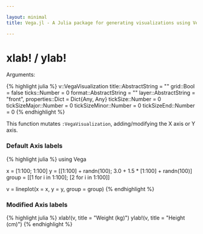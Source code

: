 ```yaml
---

layout: minimal
title: Vega.jl - A Julia package for generating visualizations using Vega

---
```


# xlab! / ylab!

Arguments:

{% highlight julia %}
v::VegaVisualization
title::AbstractString = ""
grid::Bool = false
ticks::Number = 0
format::AbstractString = ""
layer::AbstractString = "front",
properties::Dict = Dict{Any, Any}
tickSize::Number = 0
tickSizeMajor::Number = 0
tickSizeMinor::Number = 0
tickSizeEnd::Number = 0
{% endhighlight %}

This function mutates `:VegaVisualization`, adding/modifying the X axis or Y axis.

### Default Axis labels
{% highlight julia %}
using Vega

x = [1:100; 1:100]
y = [[1:100] + randn(100); 3.0 + 1.5 * [1:100] + randn(100)]
group = [[1 for i in 1:100]; [2 for i in 1:100]]

v = lineplot(x = x, y = y, group = group)
{% endhighlight %}

<div id="line"></div>
<script type="text/javascript">
parse("line",
          {"name":"lineplot","height":450,"padding":"auto","marks":[{"marks":[{"properties":{"enter":{"stroke":{"field":"group","scale":"group"},"x":{"field":"x","scale":"x"},"strokeWidth":{"value":2},"y":{"field":"y","scale":"y"}}},"type":"line"}],"from":{"data":"table","transform":[{"groupby":["group"],"type":"facet"}]},"type":"group"}],"axes":[{"properties":{"title":{"fontSize":{"value":14}}},"title":"x","type":"x","scale":"x"},{"titleOffset":40,"properties":{"title":{"fontSize":{"value":14}}},"title":"y","type":"y","scale":"y"}],"data":[{"name":"table","values":[{"x":1,"y2":0,"group":1,"y":2.1531194508073894},{"x":2,"y2":0,"group":1,"y":1.2463873263561334},{"x":3,"y2":0,"group":1,"y":1.7009662965989876},{"x":4,"y2":0,"group":1,"y":2.4778438365440874},{"x":5,"y2":0,"group":1,"y":3.7861596913067275},{"x":6,"y2":0,"group":1,"y":5.507370930328429},{"x":7,"y2":0,"group":1,"y":7.024094229969154},{"x":8,"y2":0,"group":1,"y":7.011845403273659},{"x":9,"y2":0,"group":1,"y":7.548213779750423},{"x":10,"y2":0,"group":1,"y":10.619218489624325},{"x":11,"y2":0,"group":1,"y":13.296985018851418},{"x":12,"y2":0,"group":1,"y":11.63360373247325},{"x":13,"y2":0,"group":1,"y":12.92329862985136},{"x":14,"y2":0,"group":1,"y":15.364145645009387},{"x":15,"y2":0,"group":1,"y":14.673097491717597},{"x":16,"y2":0,"group":1,"y":16.841595197377433},{"x":17,"y2":0,"group":1,"y":19.369928072721383},{"x":18,"y2":0,"group":1,"y":17.85471555658107},{"x":19,"y2":0,"group":1,"y":16.824112172704037},{"x":20,"y2":0,"group":1,"y":19.247916301812676},{"x":21,"y2":0,"group":1,"y":21.110754277241615},{"x":22,"y2":0,"group":1,"y":21.828237022098243},{"x":23,"y2":0,"group":1,"y":20.9007697544539},{"x":24,"y2":0,"group":1,"y":23.254269554941214},{"x":25,"y2":0,"group":1,"y":24.759720445392997},{"x":26,"y2":0,"group":1,"y":26.10385139282106},{"x":27,"y2":0,"group":1,"y":26.075143264256216},{"x":28,"y2":0,"group":1,"y":27.600686494881973},{"x":29,"y2":0,"group":1,"y":27.866346092200203},{"x":30,"y2":0,"group":1,"y":30.29583108845087},{"x":31,"y2":0,"group":1,"y":30.477329922093624},{"x":32,"y2":0,"group":1,"y":32.679550450618564},{"x":33,"y2":0,"group":1,"y":32.72151211905141},{"x":34,"y2":0,"group":1,"y":34.29809062851551},{"x":35,"y2":0,"group":1,"y":35.759279464026925},{"x":36,"y2":0,"group":1,"y":36.55111514621453},{"x":37,"y2":0,"group":1,"y":37.14910508308702},{"x":38,"y2":0,"group":1,"y":36.907539324329},{"x":39,"y2":0,"group":1,"y":39.697423475803824},{"x":40,"y2":0,"group":1,"y":42.255151353498135},{"x":41,"y2":0,"group":1,"y":41.743441173283045},{"x":42,"y2":0,"group":1,"y":41.95868002778019},{"x":43,"y2":0,"group":1,"y":41.715526823491125},{"x":44,"y2":0,"group":1,"y":44.9084463089189},{"x":45,"y2":0,"group":1,"y":46.18561969880118},{"x":46,"y2":0,"group":1,"y":47.193106316888375},{"x":47,"y2":0,"group":1,"y":45.967517460232095},{"x":48,"y2":0,"group":1,"y":49.78660189659115},{"x":49,"y2":0,"group":1,"y":48.4155376404244},{"x":50,"y2":0,"group":1,"y":50.550338154905745},{"x":51,"y2":0,"group":1,"y":51.308423163390344},{"x":52,"y2":0,"group":1,"y":52.17031430444255},{"x":53,"y2":0,"group":1,"y":52.06706045368677},{"x":54,"y2":0,"group":1,"y":54.81851722352859},{"x":55,"y2":0,"group":1,"y":55.73978068133678},{"x":56,"y2":0,"group":1,"y":55.70228435090552},{"x":57,"y2":0,"group":1,"y":58.00100606187576},{"x":58,"y2":0,"group":1,"y":59.05449731578143},{"x":59,"y2":0,"group":1,"y":60.79459240036539},{"x":60,"y2":0,"group":1,"y":60.927556616603184},{"x":61,"y2":0,"group":1,"y":61.12028325195802},{"x":62,"y2":0,"group":1,"y":62.85497017402414},{"x":63,"y2":0,"group":1,"y":64.03327503651742},{"x":64,"y2":0,"group":1,"y":63.7859755741915},{"x":65,"y2":0,"group":1,"y":63.65232451660322},{"x":66,"y2":0,"group":1,"y":65.30279019970563},{"x":67,"y2":0,"group":1,"y":66.3720701204291},{"x":68,"y2":0,"group":1,"y":68.39379152572083},{"x":69,"y2":0,"group":1,"y":68.13512602169247},{"x":70,"y2":0,"group":1,"y":69.44745781688002},{"x":71,"y2":0,"group":1,"y":70.18940951993869},{"x":72,"y2":0,"group":1,"y":74.75348813864505},{"x":73,"y2":0,"group":1,"y":71.52857675953703},{"x":74,"y2":0,"group":1,"y":73.50761185833142},{"x":75,"y2":0,"group":1,"y":75.69813166462082},{"x":76,"y2":0,"group":1,"y":74.79166844695025},{"x":77,"y2":0,"group":1,"y":77.43958942148005},{"x":78,"y2":0,"group":1,"y":75.80968876499199},{"x":79,"y2":0,"group":1,"y":78.77216837053312},{"x":80,"y2":0,"group":1,"y":80.59544786992547},{"x":81,"y2":0,"group":1,"y":80.40261053672008},{"x":82,"y2":0,"group":1,"y":82.76974941133318},{"x":83,"y2":0,"group":1,"y":82.414388362214},{"x":84,"y2":0,"group":1,"y":83.45782986070375},{"x":85,"y2":0,"group":1,"y":84.68785833311229},{"x":86,"y2":0,"group":1,"y":84.47428145162183},{"x":87,"y2":0,"group":1,"y":88.3131623811189},{"x":88,"y2":0,"group":1,"y":87.26761656638281},{"x":89,"y2":0,"group":1,"y":89.60624299403958},{"x":90,"y2":0,"group":1,"y":88.97459349865419},{"x":91,"y2":0,"group":1,"y":91.92352154297475},{"x":92,"y2":0,"group":1,"y":92.34481071348607},{"x":93,"y2":0,"group":1,"y":93.44440765660312},{"x":94,"y2":0,"group":1,"y":94.2727655536556},{"x":95,"y2":0,"group":1,"y":94.1274430025574},{"x":96,"y2":0,"group":1,"y":97.17789780922685},{"x":97,"y2":0,"group":1,"y":97.11403652475425},{"x":98,"y2":0,"group":1,"y":97.87186040769552},{"x":99,"y2":0,"group":1,"y":99.13249366143388},{"x":100,"y2":0,"group":1,"y":101.43309441783364},{"x":1,"y2":0,"group":2,"y":4.3825051666316925},{"x":2,"y2":0,"group":2,"y":6.363378460239108},{"x":3,"y2":0,"group":2,"y":5.654671275732239},{"x":4,"y2":0,"group":2,"y":9.383101404782293},{"x":5,"y2":0,"group":2,"y":8.623877727440963},{"x":6,"y2":0,"group":2,"y":12.279650993769414},{"x":7,"y2":0,"group":2,"y":14.615133258516673},{"x":8,"y2":0,"group":2,"y":15.057426138109246},{"x":9,"y2":0,"group":2,"y":16.705869108744544},{"x":10,"y2":0,"group":2,"y":17.68727411911899},{"x":11,"y2":0,"group":2,"y":20.07347106325154},{"x":12,"y2":0,"group":2,"y":21.227789420359734},{"x":13,"y2":0,"group":2,"y":23.179746208391137},{"x":14,"y2":0,"group":2,"y":24.907561594264642},{"x":15,"y2":0,"group":2,"y":24.430162025851686},{"x":16,"y2":0,"group":2,"y":25.78328671087343},{"x":17,"y2":0,"group":2,"y":28.710077653231256},{"x":18,"y2":0,"group":2,"y":30.833427607574073},{"x":19,"y2":0,"group":2,"y":32.1948877643721},{"x":20,"y2":0,"group":2,"y":33.16162650503957},{"x":21,"y2":0,"group":2,"y":34.13846427920727},{"x":22,"y2":0,"group":2,"y":36.74912558382756},{"x":23,"y2":0,"group":2,"y":37.41528871047662},{"x":24,"y2":0,"group":2,"y":38.44600731200284},{"x":25,"y2":0,"group":2,"y":40.99186103035033},{"x":26,"y2":0,"group":2,"y":40.946617387065025},{"x":27,"y2":0,"group":2,"y":43.80503983685587},{"x":28,"y2":0,"group":2,"y":44.568448344916874},{"x":29,"y2":0,"group":2,"y":45.264913178921056},{"x":30,"y2":0,"group":2,"y":47.47883118002294},{"x":31,"y2":0,"group":2,"y":51.297399968996096},{"x":32,"y2":0,"group":2,"y":50.197135956780684},{"x":33,"y2":0,"group":2,"y":52.23791992151682},{"x":34,"y2":0,"group":2,"y":54.71348314464185},{"x":35,"y2":0,"group":2,"y":57.300974079449595},{"x":36,"y2":0,"group":2,"y":56.568419231214015},{"x":37,"y2":0,"group":2,"y":59.05756216706204},{"x":38,"y2":0,"group":2,"y":58.790692381019284},{"x":39,"y2":0,"group":2,"y":61.65027052256409},{"x":40,"y2":0,"group":2,"y":62.05389461997834},{"x":41,"y2":0,"group":2,"y":63.6919341383419},{"x":42,"y2":0,"group":2,"y":66.46398619562076},{"x":43,"y2":0,"group":2,"y":68.77306081599565},{"x":44,"y2":0,"group":2,"y":69.4501432296484},{"x":45,"y2":0,"group":2,"y":72.13549953908334},{"x":46,"y2":0,"group":2,"y":70.86762320312192},{"x":47,"y2":0,"group":2,"y":74.75005124366808},{"x":48,"y2":0,"group":2,"y":74.27499132524683},{"x":49,"y2":0,"group":2,"y":76.45876475952709},{"x":50,"y2":0,"group":2,"y":79.1571141626857},{"x":51,"y2":0,"group":2,"y":78.40561552343458},{"x":52,"y2":0,"group":2,"y":80.16963003346038},{"x":53,"y2":0,"group":2,"y":82.60958934898389},{"x":54,"y2":0,"group":2,"y":84.31223316219831},{"x":55,"y2":0,"group":2,"y":85.03091859678867},{"x":56,"y2":0,"group":2,"y":85.4151201085083},{"x":57,"y2":0,"group":2,"y":89.31261415719916},{"x":58,"y2":0,"group":2,"y":90.79617081852794},{"x":59,"y2":0,"group":2,"y":92.16837100708054},{"x":60,"y2":0,"group":2,"y":92.07518315352155},{"x":61,"y2":0,"group":2,"y":94.90554640541654},{"x":62,"y2":0,"group":2,"y":95.54214377791902},{"x":63,"y2":0,"group":2,"y":97.4312983768089},{"x":64,"y2":0,"group":2,"y":99.90234135943726},{"x":65,"y2":0,"group":2,"y":101.50466133154923},{"x":66,"y2":0,"group":2,"y":103.12319027176873},{"x":67,"y2":0,"group":2,"y":102.40260332163959},{"x":68,"y2":0,"group":2,"y":104.43675489932137},{"x":69,"y2":0,"group":2,"y":106.82150329192945},{"x":70,"y2":0,"group":2,"y":110.11636138368002},{"x":71,"y2":0,"group":2,"y":110.27366662733583},{"x":72,"y2":0,"group":2,"y":111.42565630467398},{"x":73,"y2":0,"group":2,"y":112.70910073210827},{"x":74,"y2":0,"group":2,"y":113.13373333845178},{"x":75,"y2":0,"group":2,"y":113.12507430947183},{"x":76,"y2":0,"group":2,"y":115.14820750858534},{"x":77,"y2":0,"group":2,"y":119.10301071442763},{"x":78,"y2":0,"group":2,"y":118.71894902708478},{"x":79,"y2":0,"group":2,"y":122.92084972626367},{"x":80,"y2":0,"group":2,"y":123.95876872180682},{"x":81,"y2":0,"group":2,"y":124.495114799066},{"x":82,"y2":0,"group":2,"y":126.40827029988671},{"x":83,"y2":0,"group":2,"y":127.68989976437838},{"x":84,"y2":0,"group":2,"y":129.75355086274465},{"x":85,"y2":0,"group":2,"y":130.69743273830025},{"x":86,"y2":0,"group":2,"y":131.0572976904735},{"x":87,"y2":0,"group":2,"y":134.56180978196946},{"x":88,"y2":0,"group":2,"y":134.08963279267934},{"x":89,"y2":0,"group":2,"y":137.52070679168668},{"x":90,"y2":0,"group":2,"y":137.66410635742767},{"x":91,"y2":0,"group":2,"y":138.20636886231998},{"x":92,"y2":0,"group":2,"y":141.60956019945573},{"x":93,"y2":0,"group":2,"y":142.8663945113256},{"x":94,"y2":0,"group":2,"y":144.12182834356398},{"x":95,"y2":0,"group":2,"y":144.78300656468647},{"x":96,"y2":0,"group":2,"y":146.96981628480265},{"x":97,"y2":0,"group":2,"y":149.22286044319506},{"x":98,"y2":0,"group":2,"y":149.25698497233407},{"x":99,"y2":0,"group":2,"y":150.9128854977089},{"x":100,"y2":0,"group":2,"y":153.46389373534825}]}],"scales":[{"name":"x","range":"width","domain":{"data":"table","field":"x"},"type":"linear"},{"name":"y","range":"height","domain":{"data":"table","field":"y"},"type":"linear"},{"name":"group","range":["rgb(166,206,227)","rgb( 31,120,180)","rgb(178,223,138)","rgb( 51,160, 44)","rgb(251,154,153)","rgb(227, 26, 28)","rgb(253,191,111)","rgb(255,127,  0)","rgb(202,178,214)","rgb(106, 61,154)","rgb(255,255,153)","rgb(177, 89, 40)"],"domain":{"data":"table","field":"group"},"type":"ordinal"}],"width":450,"legends":[{"title":"Group","fill":"group"}]}

    );
</script>

### Modified Axis labels

{% highlight julia %}
xlab!(v, title = "Weight (kg)")
ylab!(v, title = "Height (cm)")
{% endhighlight %}

<div id="newlabs"></div>
<script type="text/javascript">
parse("newlabs",
    {"name":"lineplot","height":450,"padding":"auto","marks":[{"marks":[{"properties":{"enter":{"stroke":{"field":"group","scale":"group"},"x":{"field":"x","scale":"x"},"strokeWidth":{"value":2},"y":{"field":"y","scale":"y"}}},"type":"line"}],"from":{"data":"table","transform":[{"groupby":["group"],"type":"facet"}]},"type":"group"}],"axes":[{"tickSizeEnd":0,"tickSizeMajor":0,"scale":"x","tickSize":0,"tickSizeMinor":0,"format":"","layer":"front","properties":{"title":{"fontSize":{"value":14}}},"grid":false,"title":"Weight (kg)","type":"x","ticks":0},{"tickSizeEnd":0,"tickSizeMajor":0,"scale":"y","tickSize":0,"tickSizeMinor":0,"format":"","layer":"front","properties":{"title":{"fontSize":{"value":14}}},"grid":false,"titleOffset":40,"title":"Height (cm)","type":"y","ticks":0}],"data":[{"name":"table","values":[{"x":1,"y2":0,"group":1,"y":2.1531194508073894},{"x":2,"y2":0,"group":1,"y":1.2463873263561334},{"x":3,"y2":0,"group":1,"y":1.7009662965989876},{"x":4,"y2":0,"group":1,"y":2.4778438365440874},{"x":5,"y2":0,"group":1,"y":3.7861596913067275},{"x":6,"y2":0,"group":1,"y":5.507370930328429},{"x":7,"y2":0,"group":1,"y":7.024094229969154},{"x":8,"y2":0,"group":1,"y":7.011845403273659},{"x":9,"y2":0,"group":1,"y":7.548213779750423},{"x":10,"y2":0,"group":1,"y":10.619218489624325},{"x":11,"y2":0,"group":1,"y":13.296985018851418},{"x":12,"y2":0,"group":1,"y":11.63360373247325},{"x":13,"y2":0,"group":1,"y":12.92329862985136},{"x":14,"y2":0,"group":1,"y":15.364145645009387},{"x":15,"y2":0,"group":1,"y":14.673097491717597},{"x":16,"y2":0,"group":1,"y":16.841595197377433},{"x":17,"y2":0,"group":1,"y":19.369928072721383},{"x":18,"y2":0,"group":1,"y":17.85471555658107},{"x":19,"y2":0,"group":1,"y":16.824112172704037},{"x":20,"y2":0,"group":1,"y":19.247916301812676},{"x":21,"y2":0,"group":1,"y":21.110754277241615},{"x":22,"y2":0,"group":1,"y":21.828237022098243},{"x":23,"y2":0,"group":1,"y":20.9007697544539},{"x":24,"y2":0,"group":1,"y":23.254269554941214},{"x":25,"y2":0,"group":1,"y":24.759720445392997},{"x":26,"y2":0,"group":1,"y":26.10385139282106},{"x":27,"y2":0,"group":1,"y":26.075143264256216},{"x":28,"y2":0,"group":1,"y":27.600686494881973},{"x":29,"y2":0,"group":1,"y":27.866346092200203},{"x":30,"y2":0,"group":1,"y":30.29583108845087},{"x":31,"y2":0,"group":1,"y":30.477329922093624},{"x":32,"y2":0,"group":1,"y":32.679550450618564},{"x":33,"y2":0,"group":1,"y":32.72151211905141},{"x":34,"y2":0,"group":1,"y":34.29809062851551},{"x":35,"y2":0,"group":1,"y":35.759279464026925},{"x":36,"y2":0,"group":1,"y":36.55111514621453},{"x":37,"y2":0,"group":1,"y":37.14910508308702},{"x":38,"y2":0,"group":1,"y":36.907539324329},{"x":39,"y2":0,"group":1,"y":39.697423475803824},{"x":40,"y2":0,"group":1,"y":42.255151353498135},{"x":41,"y2":0,"group":1,"y":41.743441173283045},{"x":42,"y2":0,"group":1,"y":41.95868002778019},{"x":43,"y2":0,"group":1,"y":41.715526823491125},{"x":44,"y2":0,"group":1,"y":44.9084463089189},{"x":45,"y2":0,"group":1,"y":46.18561969880118},{"x":46,"y2":0,"group":1,"y":47.193106316888375},{"x":47,"y2":0,"group":1,"y":45.967517460232095},{"x":48,"y2":0,"group":1,"y":49.78660189659115},{"x":49,"y2":0,"group":1,"y":48.4155376404244},{"x":50,"y2":0,"group":1,"y":50.550338154905745},{"x":51,"y2":0,"group":1,"y":51.308423163390344},{"x":52,"y2":0,"group":1,"y":52.17031430444255},{"x":53,"y2":0,"group":1,"y":52.06706045368677},{"x":54,"y2":0,"group":1,"y":54.81851722352859},{"x":55,"y2":0,"group":1,"y":55.73978068133678},{"x":56,"y2":0,"group":1,"y":55.70228435090552},{"x":57,"y2":0,"group":1,"y":58.00100606187576},{"x":58,"y2":0,"group":1,"y":59.05449731578143},{"x":59,"y2":0,"group":1,"y":60.79459240036539},{"x":60,"y2":0,"group":1,"y":60.927556616603184},{"x":61,"y2":0,"group":1,"y":61.12028325195802},{"x":62,"y2":0,"group":1,"y":62.85497017402414},{"x":63,"y2":0,"group":1,"y":64.03327503651742},{"x":64,"y2":0,"group":1,"y":63.7859755741915},{"x":65,"y2":0,"group":1,"y":63.65232451660322},{"x":66,"y2":0,"group":1,"y":65.30279019970563},{"x":67,"y2":0,"group":1,"y":66.3720701204291},{"x":68,"y2":0,"group":1,"y":68.39379152572083},{"x":69,"y2":0,"group":1,"y":68.13512602169247},{"x":70,"y2":0,"group":1,"y":69.44745781688002},{"x":71,"y2":0,"group":1,"y":70.18940951993869},{"x":72,"y2":0,"group":1,"y":74.75348813864505},{"x":73,"y2":0,"group":1,"y":71.52857675953703},{"x":74,"y2":0,"group":1,"y":73.50761185833142},{"x":75,"y2":0,"group":1,"y":75.69813166462082},{"x":76,"y2":0,"group":1,"y":74.79166844695025},{"x":77,"y2":0,"group":1,"y":77.43958942148005},{"x":78,"y2":0,"group":1,"y":75.80968876499199},{"x":79,"y2":0,"group":1,"y":78.77216837053312},{"x":80,"y2":0,"group":1,"y":80.59544786992547},{"x":81,"y2":0,"group":1,"y":80.40261053672008},{"x":82,"y2":0,"group":1,"y":82.76974941133318},{"x":83,"y2":0,"group":1,"y":82.414388362214},{"x":84,"y2":0,"group":1,"y":83.45782986070375},{"x":85,"y2":0,"group":1,"y":84.68785833311229},{"x":86,"y2":0,"group":1,"y":84.47428145162183},{"x":87,"y2":0,"group":1,"y":88.3131623811189},{"x":88,"y2":0,"group":1,"y":87.26761656638281},{"x":89,"y2":0,"group":1,"y":89.60624299403958},{"x":90,"y2":0,"group":1,"y":88.97459349865419},{"x":91,"y2":0,"group":1,"y":91.92352154297475},{"x":92,"y2":0,"group":1,"y":92.34481071348607},{"x":93,"y2":0,"group":1,"y":93.44440765660312},{"x":94,"y2":0,"group":1,"y":94.2727655536556},{"x":95,"y2":0,"group":1,"y":94.1274430025574},{"x":96,"y2":0,"group":1,"y":97.17789780922685},{"x":97,"y2":0,"group":1,"y":97.11403652475425},{"x":98,"y2":0,"group":1,"y":97.87186040769552},{"x":99,"y2":0,"group":1,"y":99.13249366143388},{"x":100,"y2":0,"group":1,"y":101.43309441783364},{"x":1,"y2":0,"group":2,"y":4.3825051666316925},{"x":2,"y2":0,"group":2,"y":6.363378460239108},{"x":3,"y2":0,"group":2,"y":5.654671275732239},{"x":4,"y2":0,"group":2,"y":9.383101404782293},{"x":5,"y2":0,"group":2,"y":8.623877727440963},{"x":6,"y2":0,"group":2,"y":12.279650993769414},{"x":7,"y2":0,"group":2,"y":14.615133258516673},{"x":8,"y2":0,"group":2,"y":15.057426138109246},{"x":9,"y2":0,"group":2,"y":16.705869108744544},{"x":10,"y2":0,"group":2,"y":17.68727411911899},{"x":11,"y2":0,"group":2,"y":20.07347106325154},{"x":12,"y2":0,"group":2,"y":21.227789420359734},{"x":13,"y2":0,"group":2,"y":23.179746208391137},{"x":14,"y2":0,"group":2,"y":24.907561594264642},{"x":15,"y2":0,"group":2,"y":24.430162025851686},{"x":16,"y2":0,"group":2,"y":25.78328671087343},{"x":17,"y2":0,"group":2,"y":28.710077653231256},{"x":18,"y2":0,"group":2,"y":30.833427607574073},{"x":19,"y2":0,"group":2,"y":32.1948877643721},{"x":20,"y2":0,"group":2,"y":33.16162650503957},{"x":21,"y2":0,"group":2,"y":34.13846427920727},{"x":22,"y2":0,"group":2,"y":36.74912558382756},{"x":23,"y2":0,"group":2,"y":37.41528871047662},{"x":24,"y2":0,"group":2,"y":38.44600731200284},{"x":25,"y2":0,"group":2,"y":40.99186103035033},{"x":26,"y2":0,"group":2,"y":40.946617387065025},{"x":27,"y2":0,"group":2,"y":43.80503983685587},{"x":28,"y2":0,"group":2,"y":44.568448344916874},{"x":29,"y2":0,"group":2,"y":45.264913178921056},{"x":30,"y2":0,"group":2,"y":47.47883118002294},{"x":31,"y2":0,"group":2,"y":51.297399968996096},{"x":32,"y2":0,"group":2,"y":50.197135956780684},{"x":33,"y2":0,"group":2,"y":52.23791992151682},{"x":34,"y2":0,"group":2,"y":54.71348314464185},{"x":35,"y2":0,"group":2,"y":57.300974079449595},{"x":36,"y2":0,"group":2,"y":56.568419231214015},{"x":37,"y2":0,"group":2,"y":59.05756216706204},{"x":38,"y2":0,"group":2,"y":58.790692381019284},{"x":39,"y2":0,"group":2,"y":61.65027052256409},{"x":40,"y2":0,"group":2,"y":62.05389461997834},{"x":41,"y2":0,"group":2,"y":63.6919341383419},{"x":42,"y2":0,"group":2,"y":66.46398619562076},{"x":43,"y2":0,"group":2,"y":68.77306081599565},{"x":44,"y2":0,"group":2,"y":69.4501432296484},{"x":45,"y2":0,"group":2,"y":72.13549953908334},{"x":46,"y2":0,"group":2,"y":70.86762320312192},{"x":47,"y2":0,"group":2,"y":74.75005124366808},{"x":48,"y2":0,"group":2,"y":74.27499132524683},{"x":49,"y2":0,"group":2,"y":76.45876475952709},{"x":50,"y2":0,"group":2,"y":79.1571141626857},{"x":51,"y2":0,"group":2,"y":78.40561552343458},{"x":52,"y2":0,"group":2,"y":80.16963003346038},{"x":53,"y2":0,"group":2,"y":82.60958934898389},{"x":54,"y2":0,"group":2,"y":84.31223316219831},{"x":55,"y2":0,"group":2,"y":85.03091859678867},{"x":56,"y2":0,"group":2,"y":85.4151201085083},{"x":57,"y2":0,"group":2,"y":89.31261415719916},{"x":58,"y2":0,"group":2,"y":90.79617081852794},{"x":59,"y2":0,"group":2,"y":92.16837100708054},{"x":60,"y2":0,"group":2,"y":92.07518315352155},{"x":61,"y2":0,"group":2,"y":94.90554640541654},{"x":62,"y2":0,"group":2,"y":95.54214377791902},{"x":63,"y2":0,"group":2,"y":97.4312983768089},{"x":64,"y2":0,"group":2,"y":99.90234135943726},{"x":65,"y2":0,"group":2,"y":101.50466133154923},{"x":66,"y2":0,"group":2,"y":103.12319027176873},{"x":67,"y2":0,"group":2,"y":102.40260332163959},{"x":68,"y2":0,"group":2,"y":104.43675489932137},{"x":69,"y2":0,"group":2,"y":106.82150329192945},{"x":70,"y2":0,"group":2,"y":110.11636138368002},{"x":71,"y2":0,"group":2,"y":110.27366662733583},{"x":72,"y2":0,"group":2,"y":111.42565630467398},{"x":73,"y2":0,"group":2,"y":112.70910073210827},{"x":74,"y2":0,"group":2,"y":113.13373333845178},{"x":75,"y2":0,"group":2,"y":113.12507430947183},{"x":76,"y2":0,"group":2,"y":115.14820750858534},{"x":77,"y2":0,"group":2,"y":119.10301071442763},{"x":78,"y2":0,"group":2,"y":118.71894902708478},{"x":79,"y2":0,"group":2,"y":122.92084972626367},{"x":80,"y2":0,"group":2,"y":123.95876872180682},{"x":81,"y2":0,"group":2,"y":124.495114799066},{"x":82,"y2":0,"group":2,"y":126.40827029988671},{"x":83,"y2":0,"group":2,"y":127.68989976437838},{"x":84,"y2":0,"group":2,"y":129.75355086274465},{"x":85,"y2":0,"group":2,"y":130.69743273830025},{"x":86,"y2":0,"group":2,"y":131.0572976904735},{"x":87,"y2":0,"group":2,"y":134.56180978196946},{"x":88,"y2":0,"group":2,"y":134.08963279267934},{"x":89,"y2":0,"group":2,"y":137.52070679168668},{"x":90,"y2":0,"group":2,"y":137.66410635742767},{"x":91,"y2":0,"group":2,"y":138.20636886231998},{"x":92,"y2":0,"group":2,"y":141.60956019945573},{"x":93,"y2":0,"group":2,"y":142.8663945113256},{"x":94,"y2":0,"group":2,"y":144.12182834356398},{"x":95,"y2":0,"group":2,"y":144.78300656468647},{"x":96,"y2":0,"group":2,"y":146.96981628480265},{"x":97,"y2":0,"group":2,"y":149.22286044319506},{"x":98,"y2":0,"group":2,"y":149.25698497233407},{"x":99,"y2":0,"group":2,"y":150.9128854977089},{"x":100,"y2":0,"group":2,"y":153.46389373534825}]}],"scales":[{"name":"x","range":"width","domain":{"data":"table","field":"x"},"type":"linear"},{"name":"y","range":"height","domain":{"data":"table","field":"y"},"type":"linear"},{"name":"group","range":["rgb(166,206,227)","rgb( 31,120,180)","rgb(178,223,138)","rgb( 51,160, 44)","rgb(251,154,153)","rgb(227, 26, 28)","rgb(253,191,111)","rgb(255,127,  0)","rgb(202,178,214)","rgb(106, 61,154)","rgb(255,255,153)","rgb(177, 89, 40)"],"domain":{"data":"table","field":"group"},"type":"ordinal"}],"width":450,"legends":[{"title":"Group","fill":"group"}]}

    );
</script>